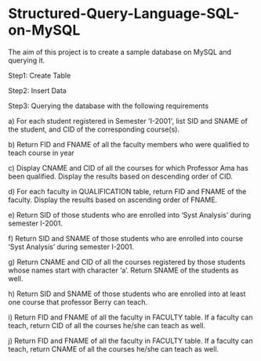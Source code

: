 # Structured-Query-Language-SQL-on-MySQL

The aim of this project is to create a sample database on MySQL and querying it.

Step1: Create Table 

Step2: Insert Data

Step3: Querying the database with the following requirements

a) For each student registered in Semester 'I-2001', list SID and SNAME of the student, and CID
of the corresponding course(s).

b) Return FID and FNAME of all the faculty members who were qualified to teach course in year

c) Display CNAME and CID of all the courses for which Professor Ama has been qualified.
Display the results based on descending order of CID.

d) For each faculty in QUALIFICATION table, return FID and FNAME of the faculty. Display the
results based on ascending order of FNAME.

e) Return SID of those students who are enrolled into ‘Syst Analysis’ during semester I-2001.

f) Return SID and SNAME of those students who are enrolled into course ‘Syst Analysis’ during
semester I-2001.

g) Return CNAME and CID of all the courses registered by those students whose names start with
character ‘a’. Return SNAME of the students as well.

h) Return SID and SNAME of those students who are enrolled into at least one course that
professor Berry can teach.

i) Return FID and FNAME of all the faculty in FACULTY table. If a faculty can teach, return
CID of all the courses he/she can teach as well.

j) Return FID and FNAME of all the faculty in FACULTY table. If a faculty can teach, return
CNAME of all the courses he/she can teach as well.
